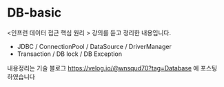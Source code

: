 # DB-basic

<인프런 데이터 접근 핵심 원리 > 강의를 듣고 정리한 내용입니다.

- JDBC / ConnectionPool / DataSource / DriverManager
- Transaction / DB lock / DB Exception

내용정리는 기술 블로그 https://velog.io/@wnsqud70?tag=Database 에 포스팅 하였습니다
